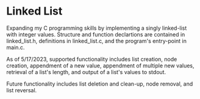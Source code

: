 # Linked List

Expanding my C programming skills by implementing a singly linked-list with integer values. Structure and function declartions are contained in linked_list.h, definitions in linked_list.c, and the program's entry-point in main.c.

As of 5/17/2023, supported functionality includes list creation, node creation, appendment of a new value, appendment of multiple new values, retrieval of a list's length, and output of a list's values to stdout.

Future functionality includes list deletion and clean-up, node removal, and list reversal.
